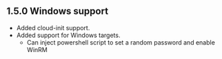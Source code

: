 ## 1.5.0 Windows support

- Added cloud-init support.
- Added support for Windows targets.
  - Can inject powershell script to set a random password and enable WinRM
